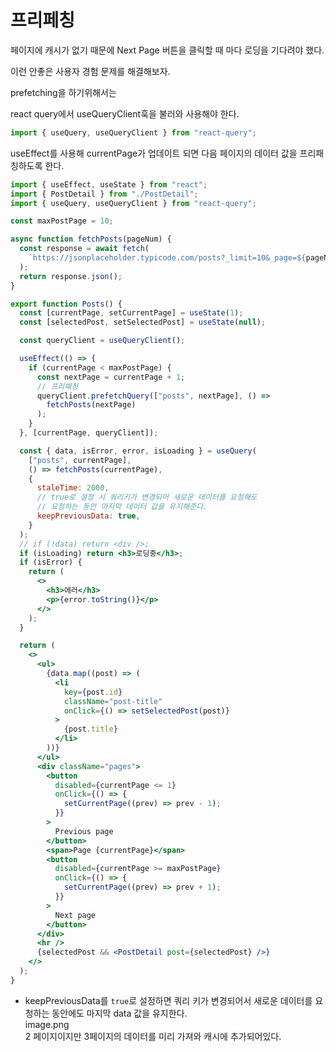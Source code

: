 # 프리페칭

페이지에 캐시가 없기 때문에 Next Page 버튼을 클릭할 때 마다 로딩을 기다려야 했다.

이런 안좋은 사용자 경험 문제를 해결해보자.

prefetching을 하기위해서는

react query에서 useQueryClient훅을 불러와 사용해야 한다.

```jsx
import { useQuery, useQueryClient } from "react-query";
```

useEffect를 사용해 currentPage가 업데이트 되면 다음 페이지의 데이터 값을 프리패칭하도록 한다.

```jsx
import { useEffect, useState } from "react";
import { PostDetail } from "./PostDetail";
import { useQuery, useQueryClient } from "react-query";

const maxPostPage = 10;

async function fetchPosts(pageNum) {
  const response = await fetch(
    `https://jsonplaceholder.typicode.com/posts?_limit=10&_page=${pageNum}`
  );
  return response.json();
}

export function Posts() {
  const [currentPage, setCurrentPage] = useState(1);
  const [selectedPost, setSelectedPost] = useState(null);

  const queryClient = useQueryClient();

  useEffect(() => {
    if (currentPage < maxPostPage) {
      const nextPage = currentPage + 1;
      // 프리패칭
      queryClient.prefetchQuery(["posts", nextPage], () =>
        fetchPosts(nextPage)
      );
    }
  }, [currentPage, queryClient]);

  const { data, isError, error, isLoading } = useQuery(
    ["posts", currentPage],
    () => fetchPosts(currentPage),
    {
      staleTime: 2000,
      // true로 설정 시 쿼리키가 변경되어 새로운 데이터를 요청해도
      // 요청하는 동안 마지막 데이터 값을 유지해준다.
      keepPreviousData: true,
    }
  );
  // if (!data) return <div />;
  if (isLoading) return <h3>로딩중</h3>;
  if (isError) {
    return (
      <>
        <h3>에러</h3>
        <p>{error.toString()}</p>
      </>
    );
  }

  return (
    <>
      <ul>
        {data.map((post) => (
          <li
            key={post.id}
            className="post-title"
            onClick={() => setSelectedPost(post)}
          >
            {post.title}
          </li>
        ))}
      </ul>
      <div className="pages">
        <button
          disabled={currentPage <= 1}
          onClick={() => {
            setCurrentPage((prev) => prev - 1);
          }}
        >
          Previous page
        </button>
        <span>Page {currentPage}</span>
        <button
          disabled={currentPage >= maxPostPage}
          onClick={() => {
            setCurrentPage((prev) => prev + 1);
          }}
        >
          Next page
        </button>
      </div>
      <hr />
      {selectedPost && <PostDetail post={selectedPost} />}
    </>
  );
}
```

- keepPreviousData를 `true`로 설정하면 쿼리 키가 변경되어서 새로운 데이터를 요청하는 동안에도 마지막 data 값을 유지한다.
  <br />
  image.png
  <br />
  2 페이지이지만 3페이지의 데이터를 미리 가져와 캐시에 추가되어있다.
